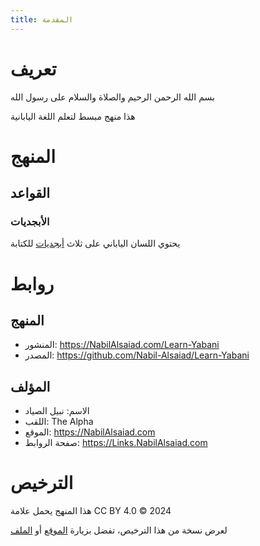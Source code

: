 ```yaml
---
title: المقدمة
---
```

# تعريف
بسم الله الرحمن الرحيم والصلاة والسلام على رسول الله

هذا منهج مبسط لتعلم اللغة اليابانية
# المنهج
## القواعد
### الأبجديات
يحتوي اللسان الياباني على ثلاث [أبجديات](الأبجديات.md) للكتابة
# روابط
## المنهج
- المنشور: https://NabilAlsaiad.com/Learn-Yabani
- المصدر: https://github.com/Nabil-Alsaiad/Learn-Yabani
## المؤلف
- الاسم: نبيل الصياد
- اللقب: The Alpha
- الموقع: https://NabilAlsaiad.com
- صفحة الروابط: https://Links.NabilAlsaiad.com
# الترخيص
هذا المنهج يحمل علامة CC BY 4.0 &copy; 2024

لعرض نسخة من هذا الترخيص، تفضل بزيارة [الموقع](https://creativecommons.org/licenses/by/4.0) أو [الملف](./LICENSE)
